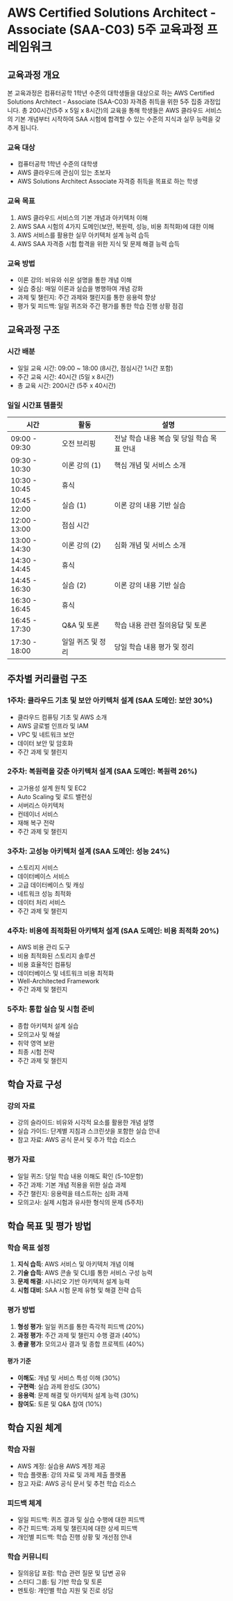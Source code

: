# AWS Certified Solutions Architect - Associate (SAA-C03) 5주 교육과정 프레임워크

## 교육과정 개요

본 교육과정은 컴퓨터공학 1학년 수준의 대학생들을 대상으로 하는 AWS Certified Solutions Architect - Associate (SAA-C03) 자격증 취득을 위한 5주 집중 과정입니다. 총 200시간(5주 x 5일 x 8시간)의 교육을 통해 학생들은 AWS 클라우드 서비스의 기본 개념부터 시작하여 SAA 시험에 합격할 수 있는 수준의 지식과 실무 능력을 갖추게 됩니다.

### 교육 대상
- 컴퓨터공학 1학년 수준의 대학생
- AWS 클라우드에 관심이 있는 초보자
- AWS Solutions Architect Associate 자격증 취득을 목표로 하는 학생

### 교육 목표
1. AWS 클라우드 서비스의 기본 개념과 아키텍처 이해
2. AWS SAA 시험의 4가지 도메인(보안, 복원력, 성능, 비용 최적화)에 대한 이해
3. AWS 서비스를 활용한 실무 아키텍처 설계 능력 습득
4. AWS SAA 자격증 시험 합격을 위한 지식 및 문제 해결 능력 습득

### 교육 방법
- 이론 강의: 비유와 쉬운 설명을 통한 개념 이해
- 실습 중심: 매일 이론과 실습을 병행하여 개념 강화
- 과제 및 챌린지: 주간 과제와 챌린지를 통한 응용력 향상
- 평가 및 피드백: 일일 퀴즈와 주간 평가를 통한 학습 진행 상황 점검

## 교육과정 구조

### 시간 배분
- 일일 교육 시간: 09:00 ~ 18:00 (8시간, 점심시간 1시간 포함)
- 주간 교육 시간: 40시간 (5일 x 8시간)
- 총 교육 시간: 200시간 (5주 x 40시간)

### 일일 시간표 템플릿

| 시간 | 활동 | 설명 |
|------|------|------|
| 09:00 - 09:30 | 오전 브리핑 | 전날 학습 내용 복습 및 당일 학습 목표 안내 |
| 09:30 - 10:30 | 이론 강의 (1) | 핵심 개념 및 서비스 소개 |
| 10:30 - 10:45 | 휴식 | |
| 10:45 - 12:00 | 실습 (1) | 이론 강의 내용 기반 실습 |
| 12:00 - 13:00 | 점심 시간 | |
| 13:00 - 14:30 | 이론 강의 (2) | 심화 개념 및 서비스 소개 |
| 14:30 - 14:45 | 휴식 | |
| 14:45 - 16:30 | 실습 (2) | 이론 강의 내용 기반 실습 |
| 16:30 - 16:45 | 휴식 | |
| 16:45 - 17:30 | Q&A 및 토론 | 학습 내용 관련 질의응답 및 토론 |
| 17:30 - 18:00 | 일일 퀴즈 및 정리 | 당일 학습 내용 평가 및 정리 |

## 주차별 커리큘럼 구조

### 1주차: 클라우드 기초 및 보안 아키텍처 설계 (SAA 도메인: 보안 30%)
- 클라우드 컴퓨팅 기초 및 AWS 소개
- AWS 글로벌 인프라 및 IAM
- VPC 및 네트워크 보안
- 데이터 보안 및 암호화
- 주간 과제 및 챌린지

### 2주차: 복원력을 갖춘 아키텍처 설계 (SAA 도메인: 복원력 26%)
- 고가용성 설계 원칙 및 EC2
- Auto Scaling 및 로드 밸런싱
- 서버리스 아키텍처
- 컨테이너 서비스
- 재해 복구 전략
- 주간 과제 및 챌린지

### 3주차: 고성능 아키텍처 설계 (SAA 도메인: 성능 24%)
- 스토리지 서비스
- 데이터베이스 서비스
- 고급 데이터베이스 및 캐싱
- 네트워크 성능 최적화
- 데이터 처리 서비스
- 주간 과제 및 챌린지

### 4주차: 비용에 최적화된 아키텍처 설계 (SAA 도메인: 비용 최적화 20%)
- AWS 비용 관리 도구
- 비용 최적화된 스토리지 솔루션
- 비용 효율적인 컴퓨팅
- 데이터베이스 및 네트워크 비용 최적화
- Well-Architected Framework
- 주간 과제 및 챌린지

### 5주차: 통합 실습 및 시험 준비
- 종합 아키텍처 설계 실습
- 모의고사 및 해설
- 취약 영역 보완
- 최종 시험 전략
- 주간 과제 및 챌린지

## 학습 자료 구성

### 강의 자료
- 강의 슬라이드: 비유와 시각적 요소를 활용한 개념 설명
- 실습 가이드: 단계별 지침과 스크린샷을 포함한 실습 안내
- 참고 자료: AWS 공식 문서 및 추가 학습 리소스

### 평가 자료
- 일일 퀴즈: 당일 학습 내용 이해도 확인 (5-10문항)
- 주간 과제: 기본 개념 적용을 위한 실습 과제
- 주간 챌린지: 응용력을 테스트하는 심화 과제
- 모의고사: 실제 시험과 유사한 형식의 문제 (5주차)

## 학습 목표 및 평가 방법

### 학습 목표 설정
1. **지식 습득**: AWS 서비스 및 아키텍처 개념 이해
2. **기술 습득**: AWS 콘솔 및 CLI를 통한 서비스 구성 능력
3. **문제 해결**: 시나리오 기반 아키텍처 설계 능력
4. **시험 대비**: SAA 시험 문제 유형 및 해결 전략 습득

### 평가 방법
1. **형성 평가**: 일일 퀴즈를 통한 즉각적 피드백 (20%)
2. **과정 평가**: 주간 과제 및 챌린지 수행 결과 (40%)
3. **총괄 평가**: 모의고사 결과 및 종합 프로젝트 (40%)

#### 평가 기준
- **이해도**: 개념 및 서비스 특성 이해 (30%)
- **구현력**: 실습 과제 완성도 (30%)
- **응용력**: 문제 해결 및 아키텍처 설계 능력 (30%)
- **참여도**: 토론 및 Q&A 참여 (10%)

## 학습 지원 체계

### 학습 자원
- AWS 계정: 실습용 AWS 계정 제공
- 학습 플랫폼: 강의 자료 및 과제 제출 플랫폼
- 참고 자료: AWS 공식 문서 및 추천 학습 리소스

### 피드백 체계
- 일일 피드백: 퀴즈 결과 및 실습 수행에 대한 피드백
- 주간 피드백: 과제 및 챌린지에 대한 상세 피드백
- 개인별 피드백: 학습 진행 상황 및 개선점 안내

### 학습 커뮤니티
- 질의응답 포럼: 학습 관련 질문 및 답변 공유
- 스터디 그룹: 팀 기반 학습 및 토론
- 멘토링: 개인별 학습 지원 및 진로 상담